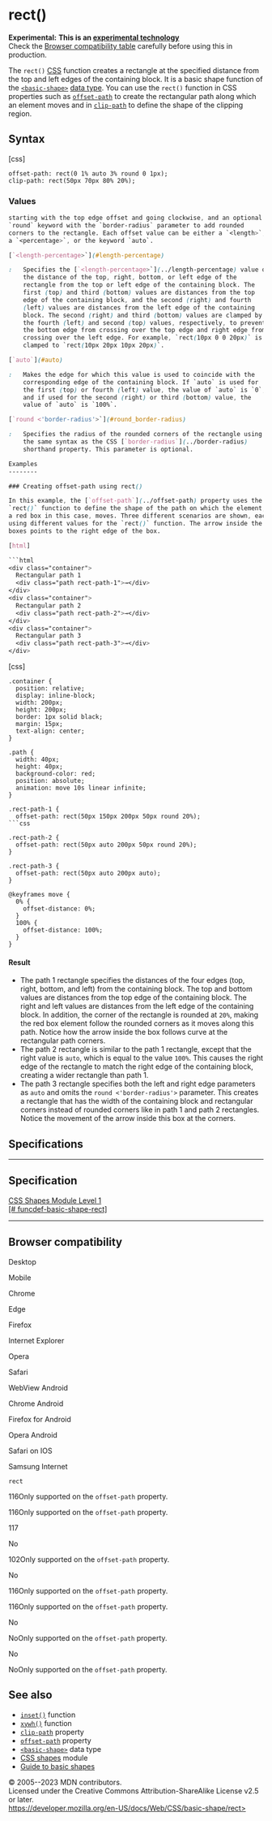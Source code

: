 rect()
======

**Experimental:** **This is an [experimental
technology](https://developer.mozilla.org/en-US/docs/MDN/Writing_guidelines/Experimental_deprecated_obsolete#experimental)**\
Check the [Browser compatibility table](#browser_compatibility)
carefully before using this in production.

The `rect()` [CSS](https://developer.mozilla.org/en-US/docs/Web/CSS)
function creates a rectangle at the specified distance from the top and
left edges of the containing block. It is a basic shape function of the
[`<basic-shape>`](basic-shape.md) [data type](css_types.md). You can use
the `rect()` function in CSS properties such as
[`offset-path`](offset-path.md) to create the rectangular path along
which an element moves and in [`clip-path`](clip-path.md) to define the
shape of the clipping region.

Syntax
------

[css]

```
offset-path: rect(0 1% auto 3% round 0 1px);
clip-path: rect(50px 70px 80% 20%);
```

### Values

```css
starting with the top edge offset and going clockwise, and an optional
`round` keyword with the `border-radius` parameter to add rounded
corners to the rectangle. Each offset value can be either a `<length>`,
a `<percentage>`, or the keyword `auto`.

[`<length-percentage>`](#length-percentage)

:   Specifies the [`<length-percentage>`](../length-percentage) value of
    the distance of the top, right, bottom, or left edge of the
    rectangle from the top or left edge of the containing block. The
    first (top) and third (bottom) values are distances from the top
    edge of the containing block, and the second (right) and fourth
    (left) values are distances from the left edge of the containing
    block. The second (right) and third (bottom) values are clamped by
    the fourth (left) and second (top) values, respectively, to prevent
    the bottom edge from crossing over the top edge and right edge from
    crossing over the left edge. For example, `rect(10px 0 0 20px)` is
    clamped to `rect(10px 20px 10px 20px)`.

[`auto`](#auto)

:   Makes the edge for which this value is used to coincide with the
    corresponding edge of the containing block. If `auto` is used for
    the first (top) or fourth (left) value, the value of `auto` is `0`,
    and if used for the second (right) or third (bottom) value, the
    value of `auto` is `100%`.

[`round <'border-radius'>`](#round_border-radius)

:   Specifies the radius of the rounded corners of the rectangle using
    the same syntax as the CSS [`border-radius`](../border-radius)
    shorthand property. This parameter is optional.

Examples
--------

### Creating offset-path using rect() 

In this example, the [`offset-path`](../offset-path) property uses the
`rect()` function to define the shape of the path on which the element,
a red box in this case, moves. Three different scenarios are shown, each
using different values for the `rect()` function. The arrow inside the
boxes points to the right edge of the box.

[html]

```html
<div class="container">
  Rectangular path 1
  <div class="path rect-path-1">→</div>
</div>
<div class="container">
  Rectangular path 2
  <div class="path rect-path-2">→</div>
</div>
<div class="container">
  Rectangular path 3
  <div class="path rect-path-3">→</div>
</div>
```

[css]

```
.container {
  position: relative;
  display: inline-block;
  width: 200px;
  height: 200px;
  border: 1px solid black;
  margin: 15px;
  text-align: center;
}

.path {
  width: 40px;
  height: 40px;
  background-color: red;
  position: absolute;
  animation: move 10s linear infinite;
}

.rect-path-1 {
  offset-path: rect(50px 150px 200px 50px round 20%);
```css

.rect-path-2 {
  offset-path: rect(50px auto 200px 50px round 20%);
}

.rect-path-3 {
  offset-path: rect(50px auto 200px auto);
}

@keyframes move {
  0% {
    offset-distance: 0%;
  }
  100% {
    offset-distance: 100%;
  }
}
```

#### Result

- The path 1 rectangle specifies the distances of the four edges (top,
    right, bottom, and left) from the containing block. The top and
    bottom values are distances from the top edge of the containing
    block. The right and left values are distances from the left edge of
    the containing block. In addition, the corner of the rectangle is
    rounded at `20%`, making the red box element follow the rounded
    corners as it moves along this path. Notice how the arrow inside the
    box follows curve at the rectangular path corners.
- The path 2 rectangle is similar to the path 1 rectangle, except that
    the right value is `auto`, which is equal to the value `100%`. This
    causes the right edge of the rectangle to match the right edge of
    the containing block, creating a wider rectangle than path 1.
- The path 3 rectangle specifies both the left and right edge
    parameters as `auto` and omits the `round <'border-radius'>`
    parameter. This creates a rectangle that has the width of the
    containing block and rectangular corners instead of rounded corners
    like in path 1 and path 2 rectangles. Notice the movement of the
    arrow inside this box at the corners.

Specifications
--------------

  -----------------------------------------------------------------------------------------------------

Specification
  -----------------------------------------------------------------------------------------------------

  [CSS Shapes Module Level 1\
  [\#
  funcdef-basic-shape-rect]](https://drafts.csswg.org/css-shapes-1/#funcdef-basic-shape-rect)

  -----------------------------------------------------------------------------------------------------

Browser compatibility
---------------------

Desktop

Mobile

Chrome

Edge

Firefox

Internet Explorer

Opera

Safari

WebView Android

Chrome Android

Firefox for Android

Opera Android

Safari on IOS

Samsung Internet

`rect`

116Only supported on the `offset-path` property.

116Only supported on the `offset-path` property.

117

No

102Only supported on the `offset-path` property.

No

116Only supported on the `offset-path` property.

116Only supported on the `offset-path` property.

No

NoOnly supported on the `offset-path` property.

No

NoOnly supported on the `offset-path` property.

See also
--------

- [`inset()`](basic-shape.md#inset) function
- [`xywh()`](basic-shape.md#xywh) function
- [`clip-path`](clip-path.md) property
- [`offset-path`](offset-path.md) property
- [`<basic-shape>`](basic-shape.md) data type
- [CSS shapes](css_shapes.md) module
- [Guide to basic shapes](basic_shapes.md)

© 2005--2023 MDN contributors.\
Licensed under the Creative Commons Attribution-ShareAlike License v2.5
or later.\
https://developer.mozilla.org/en-US/docs/Web/CSS/basic-shape/rect>
